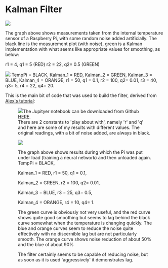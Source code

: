 # Kalman Filter
<img src="https://github.com/paddygoat/Kalman-Filters/blob/master/graph20.png" />

The graph above shows measurements taken from the internal temperature sensor of a Raspberry Pi, with some random noise added artificially. The black line is the measurement plot (with noise), green is a Kalman implementation with what seems like appropriate values for smoothing, as below:

r1 =  4, q1 = 5   (RED)
r2 = 22, q2= 0.5  (GREEN)


<img src="https://github.com/paddygoat/Kalman-Filters/blob/master/graph21.png" />
TempPi = BLACK, 
Kalman_1 = RED, 
Kalman_2 = GREEN, 
Kalman_3 = BLUE, 
Kalman_4 = ORANGE, 
r1 =  50, q1 = 0.1, 
r2 = 100, q2= 0.01, 
r3 = 40, q3= 5, 
r4 = 22, q4= 20.


<p></p>
<p>This is the main bit of code that was used to build the filter, derived from <a href="https://www.kalmanfilter.net/default.aspx" target="_blank">Alex's tutorial</a>:</p>

<figure><img class="lazy" src="https://cdn.hackaday.io/images/5029601563614846858.jpg">The Jupityer notebook can be downloaded from Github <a href="https://github.com/paddygoat/Kalman-Filters/blob/master/Kalman_Temperatures_Pi_Internal_Sensor.ipynb" target="_blank">HERE</a>.<br>There are 2 constants to 'play about with', namely 'r' and 'q' and here are some of my results with different values. The original readings, with a bit of noise added, are always in black.<br></figure>

<figure><img class="lazy" src="https://github.com/paddygoat/Kalman-Filters/blob/master/graph24.jpg"><p>The graph above shows results during which the Pi was put under load (training a neural network) and then unloaded again.
<br>TempPi = BLACK, <br></p>
<p>Kalman_1 = RED, r1 = 50, q1 = 0.1,<br></p>
<p>Kalman_2 = GREEN, r2 = 100, q2= 0.01,<br></p>
<p>Kalman_3 = BLUE, r3 = 25, q3= 0.5,<br></p>
<p>Kalman_4 = ORANGE, r4 = 10, q4= 1.<br></p>
<p>The green curve is obviously not very useful, and the red curve shows quite good smoothing but seems to lag behind the black curve somewhat when the temperature is changing quickly. The blue and orange curves seem to reduce the noise quite effectively with no discernible lag but are not particularly smooth. The orange curve shows noise reduction of about 50% and the blue of about 90%</p>
<p>The filter certainly seems to be capable of reducing noise, but as soon as it is used 'aggressively' it demonstrates lag.<br><br></p></figure>
